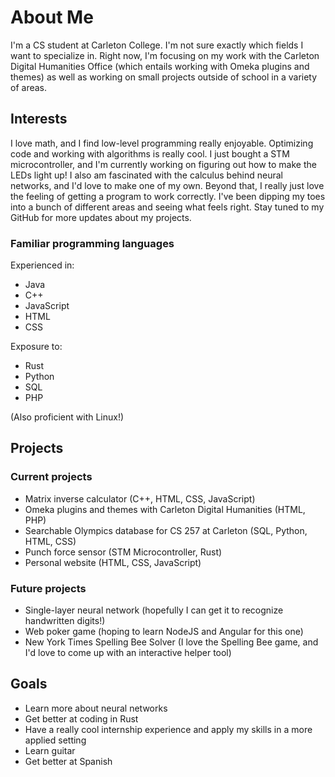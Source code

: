 # About Me
I'm a CS student at Carleton College. I'm not sure exactly which fields I want to specialize in. Right now, I'm focusing on my work with the Carleton Digital Humanities Office (which entails working with Omeka plugins and themes) as well as working on small projects outside of school in a variety of areas.
## Interests
I love math, and I find low-level programming really enjoyable. Optimizing code and working with algorithms is really cool. I just bought a STM microcontroller, and I'm currently working on figuring out how to make the LEDs light up! I also am fascinated with the calculus behind neural networks, and I'd love to make one of my own. Beyond that, I really just love the feeling of getting a program to work correctly. I've been dipping my toes into a bunch of different areas and seeing what feels right. Stay tuned to my GitHub for more updates about my projects.
### Familiar programming languages
Experienced in:
- Java
- C++
- JavaScript
- HTML
- CSS

Exposure to:
- Rust
- Python
- SQL
- PHP

(Also proficient with Linux!)
## Projects
### Current projects
- Matrix inverse calculator (C++, HTML, CSS, JavaScript)
- Omeka plugins and themes with Carleton Digital Humanities (HTML, PHP)
- Searchable Olympics database for CS 257 at Carleton (SQL, Python, HTML, CSS)
- Punch force sensor (STM Microcontroller, Rust)
- Personal website (HTML, CSS, JavaScript)
### Future projects
- Single-layer neural network (hopefully I can get it to recognize handwritten digits!)
- Web poker game (hoping to learn NodeJS and Angular for this one)
- New York Times Spelling Bee Solver (I love the Spelling Bee game, and I'd love to come up with an interactive helper tool)
## Goals
- Learn more about neural networks
- Get better at coding in Rust
- Have a really cool internship experience and apply my skills in a more applied setting
- Learn guitar
- Get better at Spanish
